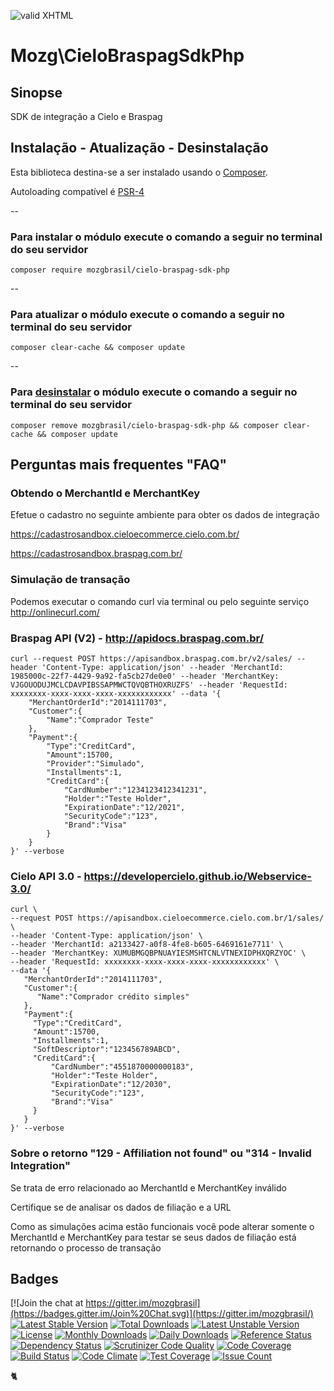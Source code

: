 [checkmark]: https://raw.githubusercontent.com/mozgbrasil/mozgbrasil.github.io/master/assets/images/logos/Red_star_32_32.png "MOZG"
![valid XHTML][checkmark]

[psr4]: http://www.php-fig.org/psr/psr-4/
[requirements]: http://mozgbrasil.github.io/requirements/
[getcomposer]: https://getcomposer.org/
[uninstall-mods]: https://getcomposer.org/doc/03-cli.md#remove

# Mozg\CieloBraspagSdkPhp

## Sinopse

SDK de integração a Cielo e Braspag

## Instalação - Atualização - Desinstalação

Esta biblioteca destina-se a ser instalado usando o [Composer][getcomposer].

Autoloading compatível é [PSR-4][psr4]

--

### Para instalar o módulo execute o comando a seguir no terminal do seu servidor

    composer require mozgbrasil/cielo-braspag-sdk-php

-- 

### Para atualizar o módulo execute o comando a seguir no terminal do seu servidor

    composer clear-cache && composer update

--

### Para [desinstalar][uninstall-mods] o módulo execute o comando a seguir no terminal do seu servidor

    composer remove mozgbrasil/cielo-braspag-sdk-php && composer clear-cache && composer update

## Perguntas mais frequentes "FAQ"

### Obtendo o MerchantId e MerchantKey

Efetue o cadastro no seguinte ambiente para obter os dados de integração

https://cadastrosandbox.cieloecommerce.cielo.com.br/

https://cadastrosandbox.braspag.com.br/

### Simulação de transação

Podemos executar o comando curl via terminal ou pelo seguinte serviço http://onlinecurl.com/

### Braspag API (V2) - http://apidocs.braspag.com.br/

    curl --request POST https://apisandbox.braspag.com.br/v2/sales/ --header 'Content-Type: application/json' --header 'MerchantId: 1985000c-22f7-4429-9a92-fa5cb27de0e0' --header 'MerchantKey: VJGOUODUJMCLCDAVPIBSSAPMWCTQVQBTHOXRUZFS' --header 'RequestId: xxxxxxxx-xxxx-xxxx-xxxx-xxxxxxxxxxxx' --data '{  
        "MerchantOrderId":"2014111703",
        "Customer":{  
            "Name":"Comprador Teste"     
        },
        "Payment":{  
            "Type":"CreditCard",
            "Amount":15700,
            "Provider":"Simulado",
            "Installments":1,
            "CreditCard":{  
                "CardNumber":"1234123412341231",
                "Holder":"Teste Holder",
                "ExpirationDate":"12/2021",
                "SecurityCode":"123",
                "Brand":"Visa"
            }
        }
    }' --verbose

### Cielo API 3.0 - https://developercielo.github.io/Webservice-3.0/

    curl \
    --request POST https://apisandbox.cieloecommerce.cielo.com.br/1/sales/ \
    --header 'Content-Type: application/json' \
    --header 'MerchantId: a2133427-a0f8-4fe8-b605-6469161e7711' \
    --header 'MerchantKey: XUMUBMGQBPNUAYIESMSHTCNLVTNEXIDPHXQRZYOC' \
    --header 'RequestId: xxxxxxxx-xxxx-xxxx-xxxx-xxxxxxxxxxxx' \
    --data '{  
       "MerchantOrderId":"2014111703",
       "Customer":{  
          "Name":"Comprador crédito simples"
       },
       "Payment":{  
         "Type":"CreditCard",
         "Amount":15700,
         "Installments":1,
         "SoftDescriptor":"123456789ABCD",
         "CreditCard":{  
             "CardNumber":"4551870000000183",
             "Holder":"Teste Holder",
             "ExpirationDate":"12/2030",
             "SecurityCode":"123",
             "Brand":"Visa"
         }
       }
    }' --verbose

### Sobre o retorno "129 - Affiliation not found" ou "314 - Invalid Integration"

Se trata de erro relacionado ao MerchantId e MerchantKey inválido

Certifique se de analisar os dados de filiação e a URL

Como as simulações acima estão funcionais você pode alterar somente o MerchantId e MerchantKey para testar se seus dados de filiação está retornando o processo de transação

## Badges

[![Join the chat at https://gitter.im/mozgbrasil](https://badges.gitter.im/Join%20Chat.svg)](https://gitter.im/mozgbrasil/)
[![Latest Stable Version](https://poser.pugx.org/mozgbrasil/cielo-braspag-sdk-php/v/stable)](https://packagist.org/packages/mozgbrasil/cielo-braspag-sdk-php)
[![Total Downloads](https://poser.pugx.org/mozgbrasil/cielo-braspag-sdk-php/downloads)](https://packagist.org/packages/mozgbrasil/cielo-braspag-sdk-php)
[![Latest Unstable Version](https://poser.pugx.org/mozgbrasil/cielo-braspag-sdk-php/v/unstable)](https://packagist.org/packages/mozgbrasil/cielo-braspag-sdk-php)
[![License](https://poser.pugx.org/mozgbrasil/cielo-braspag-sdk-php/license)](https://packagist.org/packages/mozgbrasil/cielo-braspag-sdk-php)
[![Monthly Downloads](https://poser.pugx.org/mozgbrasil/cielo-braspag-sdk-php/d/monthly)](https://packagist.org/packages/mozgbrasil/cielo-braspag-sdk-php)
[![Daily Downloads](https://poser.pugx.org/mozgbrasil/cielo-braspag-sdk-php/d/daily)](https://packagist.org/packages/mozgbrasil/cielo-braspag-sdk-php)
[![Reference Status](https://www.versioneye.com/php/mozgbrasil:cielo-braspag-sdk-php/reference_badge.svg?style=flat-square)](https://www.versioneye.com/php/mozgbrasil:cielo-braspag-sdk-php/references)
[![Dependency Status](https://www.versioneye.com/php/mozgbrasil:cielo-braspag-sdk-php/1.0.0/badge?style=flat-square)](https://www.versioneye.com/php/mozgbrasil:cielo-braspag-sdk-php/1.0.0)
[![Scrutinizer Code Quality](https://scrutinizer-ci.com/g/mozgbrasil/cielo-braspag-sdk-php/badges/quality-score.png?b=master)](https://scrutinizer-ci.com/g/mozgbrasil/cielo-braspag-sdk-php/?branch=master)
[![Code Coverage](https://scrutinizer-ci.com/g/mozgbrasil/cielo-braspag-sdk-php/badges/coverage.png?b=master)](https://scrutinizer-ci.com/g/mozgbrasil/cielo-braspag-sdk-php/?branch=master)
[![Build Status](https://scrutinizer-ci.com/g/mozgbrasil/cielo-braspag-sdk-php/badges/build.png?b=master)](https://scrutinizer-ci.com/g/mozgbrasil/cielo-braspag-sdk-php/build-status/master)
[![Code Climate](https://codeclimate.com/github/mozgbrasil/cielo-braspag-sdk-php/badges/gpa.svg)](https://codeclimate.com/github/mozgbrasil/cielo-braspag-sdk-php)
[![Test Coverage](https://codeclimate.com/github/mozgbrasil/cielo-braspag-sdk-php/badges/coverage.svg)](https://codeclimate.com/github/mozgbrasil/cielo-braspag-sdk-php/coverage)
[![Issue Count](https://codeclimate.com/github/mozgbrasil/cielo-braspag-sdk-php/badges/issue_count.svg)](https://codeclimate.com/github/mozgbrasil/cielo-braspag-sdk-php)

:cat2: